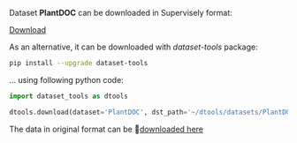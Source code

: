 Dataset **PlantDOC** can be downloaded in Supervisely format:

 [Download](https://assets.supervisely.com/supervisely-supervisely-assets-public/teams_storage/L/B/QS/8daoOWs7dLylqA01eaTYFSkub2cfN1SivmgfWulpNhnomxV9OZuQkdZDiPMzv2FP4XMijk4X3mr57sbE65qvt4i4FXM1HkdD6AHmHDB7UPuuLy2XUOa8lPOgfYgp.tar)

As an alternative, it can be downloaded with *dataset-tools* package:
``` bash
pip install --upgrade dataset-tools
```

... using following python code:
``` python
import dataset_tools as dtools

dtools.download(dataset='PlantDOC', dst_path='~/dtools/datasets/PlantDOC.tar')
```
The data in original format can be 🔗[downloaded here](https://github.com/pratikkayal/PlantDoc-Object-Detection-Dataset/archive/refs/heads/master.zip)